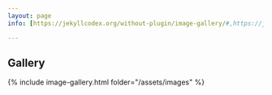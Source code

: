 ```yaml
---
layout: page
info: [https://jekyllcodex.org/without-plugin/image-gallery/#,https://jekyllcodex.org/without-plugin/lightbox/#]

---
```

## Gallery



{% include image-gallery.html folder="/assets/images" %}

